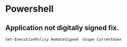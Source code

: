 # Powershell
## Application not digitally signed fix.
```Set-ExecutionPolicy RemoteSigned -Scope CurrentUser```
